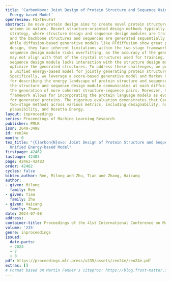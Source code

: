 ```yaml
---
title: 'CarbonNovo: Joint Design of Protein Structure and Sequence Using a Unified
  Energy-based Model'
openreview: FSxTEvuFa7
abstract: De novo protein design aims to create novel protein structures and sequences
  unseen in nature. Recent structure-oriented design methods typically employ a two-stage
  strategy, where structure design and sequence design modules are trained separately,
  and the backbone structures and sequences are generated sequentially in inference.
  While diffusion-based generative models like RFdiffusion show great promise in structure
  design, they face inherent limitations within the two-stage framework. First, the
  sequence design module risks overfitting, as the accuracy of the generated structures
  may not align with that of the crystal structures used for training. Second, the
  sequence design module lacks interaction with the structure design module to further
  optimize the generated structures. To address these challenges, we propose CarbonNovo,
  a unified energy-based model for jointly generating protein structure and sequence.
  Specifically, we leverage a score-based generative model and Markov Random Fields
  for describing the energy landscape of protein structure and sequence. In CarbonNovo,
  the structure and sequence design module communicates at each diffusion step, encouraging
  the generation of more coherent structure-sequence pairs. Moreover, the unified
  framework allows for incorporating the protein language models as evolutionary constraints
  for generated proteins. The rigorous evaluation demonstrates that CarbonNovo outperforms
  two-stage methods across various metrics, including designability, novelty, sequence
  plausibility, and Rosetta Energy.
layout: inproceedings
series: Proceedings of Machine Learning Research
publisher: PMLR
issn: 2640-3498
id: ren24e
month: 0
tex_title: "{C}arbon{N}ovo: Joint Design of Protein Structure and Sequence Using a
  Unified Energy-based Model"
firstpage: 42462
lastpage: 42483
page: 42462-42483
order: 42462
cycles: false
bibtex_author: Ren, Milong and Zhu, Tian and Zhang, Haicang
author:
- given: Milong
  family: Ren
- given: Tian
  family: Zhu
- given: Haicang
  family: Zhang
date: 2024-07-08
address:
container-title: Proceedings of the 41st International Conference on Machine Learning
volume: '235'
genre: inproceedings
issued:
  date-parts:
  - 2024
  - 7
  - 8
pdf: https://proceedings.mlr.press/v235/assets/ren24e/ren24e.pdf
extras: []
# Format based on Martin Fenner's citeproc: https://blog.front-matter.io/posts/citeproc-yaml-for-bibliographies/
---
```

